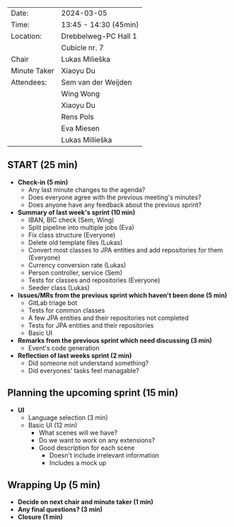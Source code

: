 |              |                       |
| ------------ | --------------------- |
| Date:        | 2024-03-05            |
| Time:        | 13:45 - 14:30 (45min) |
| Location:    | Drebbelweg-PC Hall 1  |
|              | Cubicle nr. 7         |
| Chair        | Lukas Milieška        |
| Minute Taker | Xiaoyu Du             |
| Attendees:   | Sem van der Weijden   |
|              | Wing Wong             |
|              | Xiaoyu Du             |
|              | Rens Pols             |
|              | Eva Miesen            |
|              | Lukas Millieška       |

## START (25 min)

- **Check-in (5 min)**
  - Any last minute changes to the agenda?
  - Does everyone agree with the previous meeting's minutes?
  - Does anyone have any feedback about the previous sprint?
- **Summary of last week's sprint (10 min)**
  - IBAN, BIC check (Sem, Wing)
  - Split pipeline into multiple jobs (Eva)
  - Fix class structure (Everyone)
  - Delete old template files (Lukas)
  - Convert most classes to JPA entities and add repositories for them (Everyone)
  - Currency conversion rate (Lukas)
  - Person controller, service (Sem)
  - Tests for classes and repositories (Everyone)
  - Seeder class (Lukas)
- **Issues/MRs from the previous sprint which haven't been done (5 min)**
  - GitLab triage bot
  - Tests for common classes
  - A few JPA entities and their repositories not completed
  - Tests for JPA entities and their repositories
  - Basic UI
- **Remarks from the previous sprint which need discussing (3 min)**
  - Event's code generation
- **Reflection of last weeks sprint (2 min)**
  - Did someone not understand something?
  - Did everyones' tasks feel managable?

## Planning the upcoming sprint (15 min)

- **UI**
  - Language selection (3 min)
  - Basic UI (12 min)
    - What scenes will we have?
    - Do we want to work on any extensions?
    - Good description for each scene
      - Doesn't include irrelevant information
      - Includes a mock up

## Wrapping Up (5 min)

- **Decide on next chair and minute taker (1 min)**
- **Any final questions? (3 min)**
- **Closure (1 min)**
